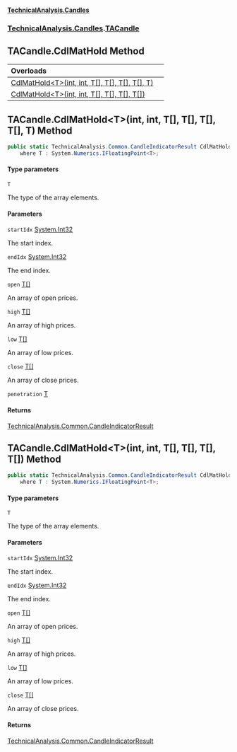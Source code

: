 #### [TechnicalAnalysis\.Candles](Atypical.TechnicalAnalysis.Candles.md 'Atypical\.TechnicalAnalysis\.Candles')
### [TechnicalAnalysis\.Candles](Atypical.TechnicalAnalysis.Candles.md#TechnicalAnalysis.Candles 'TechnicalAnalysis\.Candles').[TACandle](TACandle.md 'TechnicalAnalysis\.Candles\.TACandle')

## TACandle\.CdlMatHold Method

| Overloads | |
| :--- | :--- |
| [CdlMatHold&lt;T&gt;\(int, int, T\[\], T\[\], T\[\], T\[\], T\)](TACandle.CdlMatHold.md#TechnicalAnalysis.Candles.TACandle.CdlMatHold_T_(int,int,T[],T[],T[],T[],T) 'TechnicalAnalysis\.Candles\.TACandle\.CdlMatHold\<T\>\(int, int, T\[\], T\[\], T\[\], T\[\], T\)') | |
| [CdlMatHold&lt;T&gt;\(int, int, T\[\], T\[\], T\[\], T\[\]\)](TACandle.CdlMatHold.md#TechnicalAnalysis.Candles.TACandle.CdlMatHold_T_(int,int,T[],T[],T[],T[]) 'TechnicalAnalysis\.Candles\.TACandle\.CdlMatHold\<T\>\(int, int, T\[\], T\[\], T\[\], T\[\]\)') | |

<a name='TechnicalAnalysis.Candles.TACandle.CdlMatHold_T_(int,int,T[],T[],T[],T[],T)'></a>

## TACandle\.CdlMatHold\<T\>\(int, int, T\[\], T\[\], T\[\], T\[\], T\) Method

```csharp
public static TechnicalAnalysis.Common.CandleIndicatorResult CdlMatHold<T>(int startIdx, int endIdx, T[] open, T[] high, T[] low, T[] close, T penetration)
    where T : System.Numerics.IFloatingPoint<T>;
```
#### Type parameters

<a name='TechnicalAnalysis.Candles.TACandle.CdlMatHold_T_(int,int,T[],T[],T[],T[],T).T'></a>

`T`

The type of the array elements\.
#### Parameters

<a name='TechnicalAnalysis.Candles.TACandle.CdlMatHold_T_(int,int,T[],T[],T[],T[],T).startIdx'></a>

`startIdx` [System\.Int32](https://docs.microsoft.com/en-us/dotnet/api/System.Int32 'System\.Int32')

The start index\.

<a name='TechnicalAnalysis.Candles.TACandle.CdlMatHold_T_(int,int,T[],T[],T[],T[],T).endIdx'></a>

`endIdx` [System\.Int32](https://docs.microsoft.com/en-us/dotnet/api/System.Int32 'System\.Int32')

The end index\.

<a name='TechnicalAnalysis.Candles.TACandle.CdlMatHold_T_(int,int,T[],T[],T[],T[],T).open'></a>

`open` [T](TACandle.md#TechnicalAnalysis.Candles.TACandle.CdlMatHold_T_(int,int,T[],T[],T[],T[],T).T 'TechnicalAnalysis\.Candles\.TACandle\.CdlMatHold\<T\>\(int, int, T\[\], T\[\], T\[\], T\[\], T\)\.T')[\[\]](https://docs.microsoft.com/en-us/dotnet/api/System.Array 'System\.Array')

An array of open prices\.

<a name='TechnicalAnalysis.Candles.TACandle.CdlMatHold_T_(int,int,T[],T[],T[],T[],T).high'></a>

`high` [T](TACandle.md#TechnicalAnalysis.Candles.TACandle.CdlMatHold_T_(int,int,T[],T[],T[],T[],T).T 'TechnicalAnalysis\.Candles\.TACandle\.CdlMatHold\<T\>\(int, int, T\[\], T\[\], T\[\], T\[\], T\)\.T')[\[\]](https://docs.microsoft.com/en-us/dotnet/api/System.Array 'System\.Array')

An array of high prices\.

<a name='TechnicalAnalysis.Candles.TACandle.CdlMatHold_T_(int,int,T[],T[],T[],T[],T).low'></a>

`low` [T](TACandle.md#TechnicalAnalysis.Candles.TACandle.CdlMatHold_T_(int,int,T[],T[],T[],T[],T).T 'TechnicalAnalysis\.Candles\.TACandle\.CdlMatHold\<T\>\(int, int, T\[\], T\[\], T\[\], T\[\], T\)\.T')[\[\]](https://docs.microsoft.com/en-us/dotnet/api/System.Array 'System\.Array')

An array of low prices\.

<a name='TechnicalAnalysis.Candles.TACandle.CdlMatHold_T_(int,int,T[],T[],T[],T[],T).close'></a>

`close` [T](TACandle.md#TechnicalAnalysis.Candles.TACandle.CdlMatHold_T_(int,int,T[],T[],T[],T[],T).T 'TechnicalAnalysis\.Candles\.TACandle\.CdlMatHold\<T\>\(int, int, T\[\], T\[\], T\[\], T\[\], T\)\.T')[\[\]](https://docs.microsoft.com/en-us/dotnet/api/System.Array 'System\.Array')

An array of close prices\.

<a name='TechnicalAnalysis.Candles.TACandle.CdlMatHold_T_(int,int,T[],T[],T[],T[],T).penetration'></a>

`penetration` [T](TACandle.md#TechnicalAnalysis.Candles.TACandle.CdlMatHold_T_(int,int,T[],T[],T[],T[],T).T 'TechnicalAnalysis\.Candles\.TACandle\.CdlMatHold\<T\>\(int, int, T\[\], T\[\], T\[\], T\[\], T\)\.T')

#### Returns
[TechnicalAnalysis\.Common\.CandleIndicatorResult](https://docs.microsoft.com/en-us/dotnet/api/TechnicalAnalysis.Common.CandleIndicatorResult 'TechnicalAnalysis\.Common\.CandleIndicatorResult')

<a name='TechnicalAnalysis.Candles.TACandle.CdlMatHold_T_(int,int,T[],T[],T[],T[])'></a>

## TACandle\.CdlMatHold\<T\>\(int, int, T\[\], T\[\], T\[\], T\[\]\) Method

```csharp
public static TechnicalAnalysis.Common.CandleIndicatorResult CdlMatHold<T>(int startIdx, int endIdx, T[] open, T[] high, T[] low, T[] close)
    where T : System.Numerics.IFloatingPoint<T>;
```
#### Type parameters

<a name='TechnicalAnalysis.Candles.TACandle.CdlMatHold_T_(int,int,T[],T[],T[],T[]).T'></a>

`T`

The type of the array elements\.
#### Parameters

<a name='TechnicalAnalysis.Candles.TACandle.CdlMatHold_T_(int,int,T[],T[],T[],T[]).startIdx'></a>

`startIdx` [System\.Int32](https://docs.microsoft.com/en-us/dotnet/api/System.Int32 'System\.Int32')

The start index\.

<a name='TechnicalAnalysis.Candles.TACandle.CdlMatHold_T_(int,int,T[],T[],T[],T[]).endIdx'></a>

`endIdx` [System\.Int32](https://docs.microsoft.com/en-us/dotnet/api/System.Int32 'System\.Int32')

The end index\.

<a name='TechnicalAnalysis.Candles.TACandle.CdlMatHold_T_(int,int,T[],T[],T[],T[]).open'></a>

`open` [T](TACandle.md#TechnicalAnalysis.Candles.TACandle.CdlMatHold_T_(int,int,T[],T[],T[],T[]).T 'TechnicalAnalysis\.Candles\.TACandle\.CdlMatHold\<T\>\(int, int, T\[\], T\[\], T\[\], T\[\]\)\.T')[\[\]](https://docs.microsoft.com/en-us/dotnet/api/System.Array 'System\.Array')

An array of open prices\.

<a name='TechnicalAnalysis.Candles.TACandle.CdlMatHold_T_(int,int,T[],T[],T[],T[]).high'></a>

`high` [T](TACandle.md#TechnicalAnalysis.Candles.TACandle.CdlMatHold_T_(int,int,T[],T[],T[],T[]).T 'TechnicalAnalysis\.Candles\.TACandle\.CdlMatHold\<T\>\(int, int, T\[\], T\[\], T\[\], T\[\]\)\.T')[\[\]](https://docs.microsoft.com/en-us/dotnet/api/System.Array 'System\.Array')

An array of high prices\.

<a name='TechnicalAnalysis.Candles.TACandle.CdlMatHold_T_(int,int,T[],T[],T[],T[]).low'></a>

`low` [T](TACandle.md#TechnicalAnalysis.Candles.TACandle.CdlMatHold_T_(int,int,T[],T[],T[],T[]).T 'TechnicalAnalysis\.Candles\.TACandle\.CdlMatHold\<T\>\(int, int, T\[\], T\[\], T\[\], T\[\]\)\.T')[\[\]](https://docs.microsoft.com/en-us/dotnet/api/System.Array 'System\.Array')

An array of low prices\.

<a name='TechnicalAnalysis.Candles.TACandle.CdlMatHold_T_(int,int,T[],T[],T[],T[]).close'></a>

`close` [T](TACandle.md#TechnicalAnalysis.Candles.TACandle.CdlMatHold_T_(int,int,T[],T[],T[],T[]).T 'TechnicalAnalysis\.Candles\.TACandle\.CdlMatHold\<T\>\(int, int, T\[\], T\[\], T\[\], T\[\]\)\.T')[\[\]](https://docs.microsoft.com/en-us/dotnet/api/System.Array 'System\.Array')

An array of close prices\.

#### Returns
[TechnicalAnalysis\.Common\.CandleIndicatorResult](https://docs.microsoft.com/en-us/dotnet/api/TechnicalAnalysis.Common.CandleIndicatorResult 'TechnicalAnalysis\.Common\.CandleIndicatorResult')